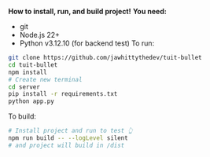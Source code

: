 **How to install, run, and build project!**
**You need:**
- git
- Node.js 22+
- Python v3.12.10 (for backend test)
To run:
```bash
git clone https://github.com/jawhittythedev/tuit-bullet
cd tuit-bullet
npm install
# Create new terminal
cd server
pip install -r requirements.txt
python app.py
```
To build:
```bash
# Install project and run to test 👆
npm run build -- --logLevel silent
# and project will build in /dist
```
